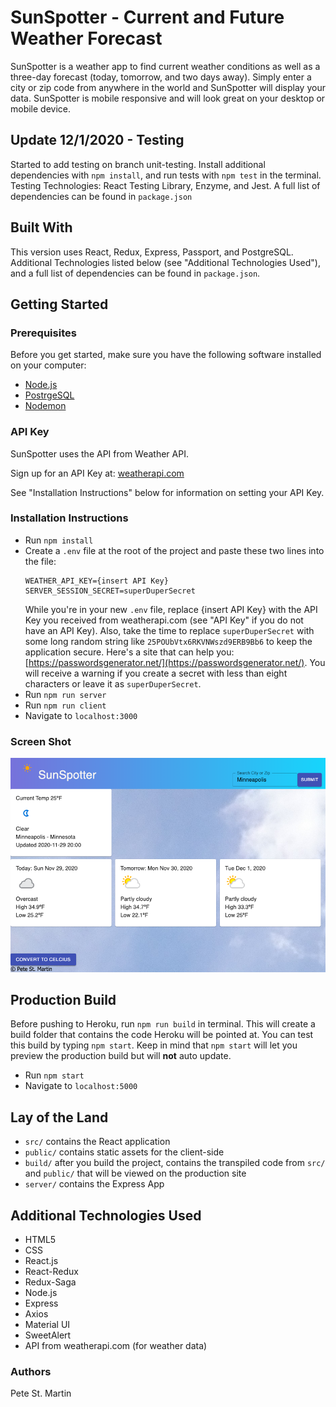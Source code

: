 # SunSpotter - Current and Future Weather Forecast

SunSpotter is a weather app to find current weather conditions as well as a three-day forecast (today, tomorrow, and two days away). Simply enter a city or zip code from anywhere in the world and SunSpotter will display your data.  SunSpotter is mobile responsive and will look great on your desktop or mobile device.

## Update 12/1/2020 - Testing
Started to add testing on branch unit-testing.  Install additional dependencies with `npm install`, and run tests with `npm test` in the terminal.
Testing Technologies: React Testing Library, Enzyme, and Jest.  A full list of dependencies can be found in `package.json`

## Built With

This version uses React, Redux, Express, Passport, and PostgreSQL.  
Additional Technologies listed below (see "Additional Technologies Used"), and a full list of dependencies can be found in `package.json`.

## Getting Started

### Prerequisites

Before you get started, make sure you have the following software installed on your computer:

- [Node.js](https://nodejs.org/en/)
- [PostrgeSQL](https://www.postgresql.org/)
- [Nodemon](https://nodemon.io/)

### API Key

SunSpotter uses the API from Weather API.  

Sign up for an API Key at: [weatherapi.com](https://www.weatherapi.com/)

See "Installation Instructions" below for information on setting your API Key.


### Installation Instructions

* Run `npm install`
* Create a `.env` file at the root of the project and paste these two lines into the file:
    ```
    WEATHER_API_KEY={insert API Key}
    SERVER_SESSION_SECRET=superDuperSecret
    
    ```
    While you're in your new `.env` file, replace {insert API Key} with the API Key you received from weatherapi.com (see "API Key" if you do not have an API Key).  Also, take the time to replace `superDuperSecret` with some long random string like `25POUbVtx6RKVNWszd9ERB9Bb6` to keep the application secure. Here's a site that can help you: [https://passwordsgenerator.net/](https://passwordsgenerator.net/). You will receive a warning if you create a secret with less than eight characters or leave it as `superDuperSecret`.
* Run `npm run server`
* Run `npm run client`
* Navigate to `localhost:3000`

### Screen Shot

![screenshot](documentation/images/sunspotterscreenshot.png)

## Production Build

Before pushing to Heroku, run `npm run build` in terminal. This will create a build folder that contains the code Heroku will be pointed at. You can test this build by typing `npm start`. Keep in mind that `npm start` will let you preview the production build but will **not** auto update.

* Run `npm start`
* Navigate to `localhost:5000`

## Lay of the Land

* `src/` contains the React application
* `public/` contains static assets for the client-side
* `build/` after you build the project, contains the transpiled code from `src/` and `public/` that will be viewed on the production site
* `server/` contains the Express App

## Additional Technologies Used
* HTML5
* CSS
* React.js
* React-Redux
* Redux-Saga
* Node.js
* Express
* Axios
* Material UI
* SweetAlert
* API from weatherapi.com (for weather data)

### Authors
Pete St. Martin

